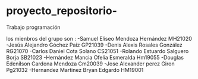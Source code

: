 # proyecto_repositorio-
Trabajo programación 

los mienbros del grupo son :
-Samuel Eliseo Mendoza Hernández MH21020
-Jesús Alejandro Góchez Paiz GP21039
-Denis Alexis Rosales González
RG21070
-Carlos Daniel Cota Solano 
CS21051
-Rolando Estuardo Salguero Borja 
SB21023
-Hernández Mancia Ofelia Esmeralda Hm19055
-Douglas Edenilson Cardona Mendoza 
Cm20039
-Jose Alexander perez Giron 
Pg21032
-Hernandez Martinez Bryan Edgardo  HM19001
